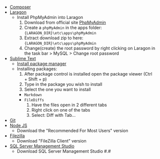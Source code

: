 - [Composer](https://getcomposer.org/download/)
- [Laragon](https://laragon.org/download/ )
  - Install PhpMyAdmin into Laragon
    1. Download from official site [PhpMyAdmin](https://www.phpmyadmin.net/downloads)
    2. Create a `phpMyAdmin` in the apps folder: `{LARAGON_DIR}\etc\apps\phpMyAdmin` 
    3. Extract download zip to here: `{LARAGON_DIR}\etc\apps\phpMyAdmin`
    4. Change(create) the root password by right clicking on Laragon in the task bar > MySQL > Change root password
- [Sublime Text](https://www.sublimetext.com/)
  - [Install package manager](http://wbond.net/sublime_packages/package_control)
  - Installing packages:
    1. After package control is installed open the package viewer (Ctrl + Shift + p)
    2. Type in the package you wish to install
    3. Select the one you want to install
      - `Markdown`
      - `FileDiffs`
        1. Have the files open in 2 different tabs
        2. Right click on one of the tabs
	    3. Select: Diff with Tab...
- [Git](https://git-scm.com/downloads)
- [Node JS](https://nodejs.org/en/download/)
  - Download the "Recommended For Most Users" version
- [Filezilla](https://filezilla-project.org/)
  - Download "FileZilla Client" version
- [SQL Server Management Studio](https://docs.microsoft.com/en-us/sql/ssms/download-sql-server-management-studio-ssms?view=sql-server-2017)
  - Download SQL Server Management Studio #.#